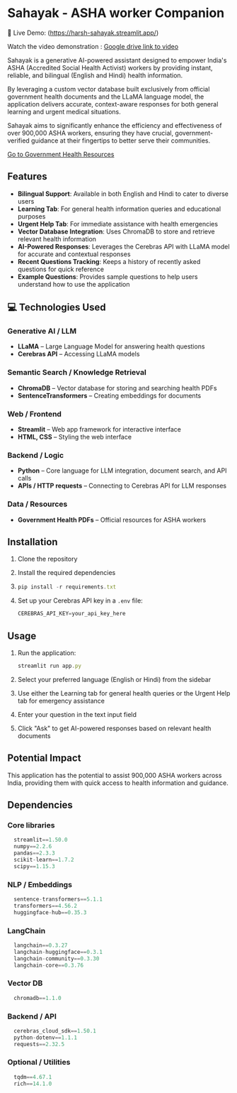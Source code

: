 # Sahayak - ASHA worker Companion
🚀 Live Demo: (https://harsh-sahayak.streamlit.app/)


Watch the video demonstration : [Google drive link to video](https://drive.google.com/file/d/1SWF3RMpSEc3NjkN-DQMHnddVpZma3ay0/view?usp=sharing)


Sahayak is a generative AI-powered assistant designed to empower India's ASHA (Accredited Social Health Activist) workers by providing instant, reliable, and bilingual (English and Hindi) health information. 

By leveraging a custom vector database built exclusively from official government health documents and the LLaMA language model, the application delivers accurate, context-aware responses for both general learning and urgent medical situations. 

Sahayak aims to significantly enhance the efficiency and effectiveness of over 900,000 ASHA workers, ensuring they have crucial, government-verified guidance at their fingertips to better serve their communities.

[Go to Government Health Resources](https://nhm.gov.in/index1.php?lang=1&level=3&sublinkid=184&lid=257)



## Features

- __Bilingual Support__: Available in both English and Hindi to cater to diverse users
- __Learning Tab__: For general health information queries and educational purposes
- __Urgent Help Tab__: For immediate assistance with health emergencies
- __Vector Database Integration__: Uses ChromaDB to store and retrieve relevant health information
- __AI-Powered Responses__: Leverages the Cerebras API with LLaMA model for accurate and contextual responses
- __Recent Questions Tracking__: Keeps a history of recently asked questions for quick reference
- __Example Questions__: Provides sample questions to help users understand how to use the application

## 💻 Technologies Used

### Generative AI / LLM
- **LLaMA** – Large Language Model for answering health questions  
- **Cerebras API** – Accessing LLaMA models   

### Semantic Search / Knowledge Retrieval
- **ChromaDB** – Vector database for storing and searching health PDFs  
- **SentenceTransformers** – Creating embeddings for documents  

### Web / Frontend
- **Streamlit** – Web app framework for interactive interface  
- **HTML, CSS** – Styling the web interface  

### Backend / Logic
- **Python** – Core language for LLM integration, document search, and API calls  
- **APIs / HTTP requests** – Connecting to Cerebras API for LLM responses  

### Data / Resources
- **Government Health PDFs** – Official resources for ASHA workers

## Installation

1. Clone the repository
2. Install the required dependencies
1. ```javascript
   pip install -r requirements.txt
   ```

2. Set up your Cerebras API key in a `.env` file:

   ```javascript
   CEREBRAS_API_KEY=your_api_key_here
   ```

## Usage

1. Run the application:

   ```javascript
   streamlit run app.py
   ```

2. Select your preferred language (English or Hindi) from the sidebar

3. Use either the Learning tab for general health queries or the Urgent Help tab for emergency assistance

4. Enter your question in the text input field

5. Click "Ask" to get AI-powered responses based on relevant health documents

## Potential Impact

This application has the potential to assist 900,000 ASHA workers across India, providing them with quick access to health information and guidance.

## Dependencies

### Core libraries
 ```javascript
   streamlit==1.50.0
   numpy==2.2.6
   pandas==2.3.3
   scikit-learn==1.7.2
   scipy==1.15.3
 ```

### NLP / Embeddings
 ```javascript
   sentence-transformers==5.1.1
   transformers==4.56.2
   huggingface-hub==0.35.3
 ```

### LangChain
 ```javascript
   langchain==0.3.27
   langchain-huggingface==0.3.1
   langchain-community==0.3.30
   langchain-core==0.3.76
 ```

### Vector DB
 ```javascript
   chromadb==1.1.0
 ```

### Backend / API
 ```javascript
   cerebras_cloud_sdk==1.50.1
   python-dotenv==1.1.1
   requests==2.32.5
 ```

### Optional / Utilities
 ```javascript
   tqdm==4.67.1
   rich==14.1.0
 ```
